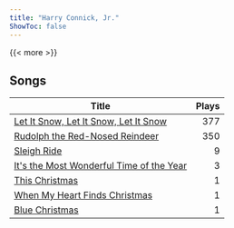 ```yaml
---
title: "Harry Connick, Jr."
ShowToc: false
---
```


{{< more >}}

## Songs
Title | Plays 
----- | -----: 
[Let It Snow, Let It Snow, Let It Snow](/songs/let-it-snow-let-it-snow-let-it-snow) | 377
[Rudolph the Red-Nosed Reindeer](/songs/rudolph-the-red-nosed-reindeer) | 350
[Sleigh Ride](/songs/sleigh-ride) | 9
[It's the Most Wonderful Time of the Year](/songs/its-the-most-wonderful-time-of-the-year) | 3
[This Christmas](/songs/this-christmas) | 1
[When My Heart Finds Christmas](/songs/when-my-heart-finds-christmas) | 1
[Blue Christmas](/songs/blue-christmas) | 1

